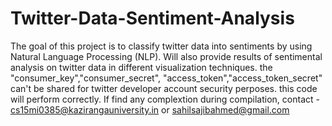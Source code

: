 # Twitter-Data-Sentiment-Analysis
The goal of this project is to classify twitter data into sentiments by using Natural Language Processing (NLP). Will also provide results of sentimental analysis on twitter data in different visualization techniques.
the "consumer_key","consumer_secret", "access_token","access_token_secret" can't be shared for twitter developer account security perposes.
this code will perform correctly.
If find any complextion during compilation, contact - cs15mi0385@kazirangauniversity.in or sahilsajibahmed@gmail.com
